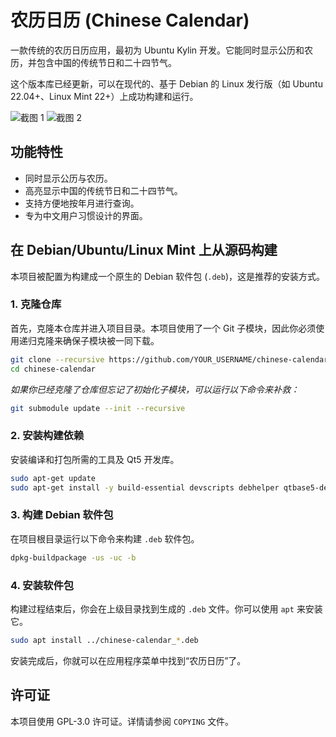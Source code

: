 # 农历日历 (Chinese Calendar)

一款传统的农历日历应用，最初为 Ubuntu Kylin 开发。它能同时显示公历和农历，并包含中国的传统节日和二十四节气。

这个版本库已经更新，可以在现代的、基于 Debian 的 Linux 发行版（如 Ubuntu 22.04+、Linux Mint 22+）上成功构建和运行。

![截图 1](https://www.ubuntukylin.com/public/images/928_nl1.png)
![截图 2](https://www.ubuntukylin.com/public/images/928_nl2.png)

## 功能特性

- 同时显示公历与农历。
- 高亮显示中国的传统节日和二十四节气。
- 支持方便地按年月进行查询。
- 专为中文用户习惯设计的界面。

## 在 Debian/Ubuntu/Linux Mint 上从源码构建

本项目被配置为构建成一个原生的 Debian 软件包 (`.deb`)，这是推荐的安装方式。

### 1. 克隆仓库

首先，克隆本仓库并进入项目目录。本项目使用了一个 Git 子模块，因此你必须使用递归克隆来确保子模块被一同下载。

```bash
git clone --recursive https://github.com/YOUR_USERNAME/chinese-calendar.git
cd chinese-calendar
```

*如果你已经克隆了仓库但忘记了初始化子模块，可以运行以下命令来补救：*
```bash
git submodule update --init --recursive
```

### 2. 安装构建依赖

安装编译和打包所需的工具及 Qt5 开发库。

```bash
sudo apt-get update
sudo apt-get install -y build-essential devscripts debhelper qtbase5-dev libqt5svg5-dev qt5-qmake
```

### 3. 构建 Debian 软件包

在项目根目录运行以下命令来构建 `.deb` 软件包。

```bash
dpkg-buildpackage -us -uc -b
```

### 4. 安装软件包

构建过程结束后，你会在上级目录找到生成的 `.deb` 文件。你可以使用 `apt` 来安装它。

```bash
sudo apt install ../chinese-calendar_*.deb
```

安装完成后，你就可以在应用程序菜单中找到“农历日历”了。

## 许可证

本项目使用 GPL-3.0 许可证。详情请参阅 `COPYING` 文件。
